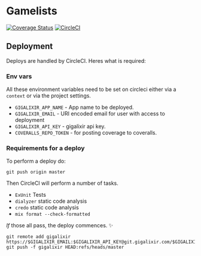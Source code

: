 
# Gamelists
[![Coverage Status](https://coveralls.io/repos/github/ConnorRigby/safe-empty-bovine/badge.svg?branch=master)](https://coveralls.io/github/ConnorRigby/safe-empty-bovine?branch=master)
[![CircleCI](https://circleci.com/gh/ConnorRigby/safe-empty-bovine.svg?style=svg)](https://circleci.com/gh/ConnorRigby/safe-empty-bovine)

## Deployment
Deploys are handled by CircleCI. Heres what is required:

### Env vars
All these environment variables need to be set on circleci either via a `context`
or via the project settings.
* `GIGALIXIR_APP_NAME` - App name to be deployed.
* `GIGALIXIR_EMAIL` - URI encoded email for user with access to deployment
* `GIGALIXIR_API_KEY` - gigalixir api key.
* `COVERALLS_REPO_TOKEN` - for posting coverage to coveralls.

### Requirements for a deploy
To perform a deploy do:

    git push origin master

Then CircleCI will perform a number of tasks.

* `ExUnit` Tests
* `dialyzer` static code analysis
* `credo` static code analysis
* `mix format --check-formatted`

*If* those all pass, the deploy commences. :sparkles:

    git remote add gigalixir https://$GIGALIXIR_EMAIL:$GIGALIXIR_API_KEY@git.gigalixir.com/$GIGALIXIR_APP_NAME.git
    git push -f gigalixir HEAD:refs/heads/master
